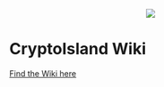 <p align="center">
<img src="https://pbs.twimg.com/profile_images/883296839952420864/3KyvWfzF_400x400.jpg">
</p>

# CryptoIsland Wiki

[Find the Wiki here](https://github.com/CryptoIsland/Wiki/wiki)

